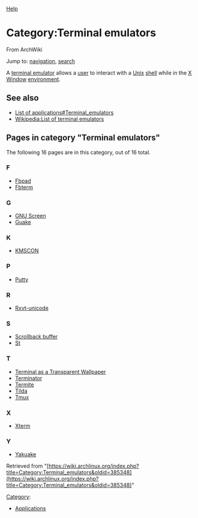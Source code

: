 [Help](//www.mediawiki.org/wiki/Special:MyLanguage/Help:Categories)

# Category:Terminal emulators

From ArchWiki

Jump to: [navigation](#column-one), [search](#searchInput)

A [terminal emulator](https://en.wikipedia.org/wiki/Terminal_emulator "wikipedia:Terminal emulator") allows a [user](https://en.wikipedia.org/wiki/User_(computing) "wikipedia:User (computing)") to interact with a [Unix](https://en.wikipedia.org/wiki/Unix-like "wikipedia:Unix-like") [shell](https://en.wikipedia.org/wiki/Unix_shell "wikipedia:Unix shell") while in the [X Window](https://en.wikipedia.org/wiki/X_Window "wikipedia:X Window") [environment](https://en.wikipedia.org/wiki/Desktop_environment "wikipedia:Desktop environment").

## See also

*   [List of applications#Terminal_emulators](/index.php/List_of_applications#Terminal_emulators "List of applications")
*   [Wikipedia:List of terminal emulators](https://en.wikipedia.org/wiki/List_of_terminal_emulators "wikipedia:List of terminal emulators")

## Pages in category "Terminal emulators"

The following 16 pages are in this category, out of 16 total.

### F

*   [Fbpad](/index.php/Fbpad "Fbpad")
*   [Fbterm](/index.php/Fbterm "Fbterm")

### G

*   [GNU Screen](/index.php/GNU_Screen "GNU Screen")
*   [Guake](/index.php/Guake "Guake")

### K

*   [KMSCON](/index.php/KMSCON "KMSCON")

### P

*   [Putty](/index.php/Putty "Putty")

### R

*   [Rxvt-unicode](/index.php/Rxvt-unicode "Rxvt-unicode")

### S

*   [Scrollback buffer](/index.php/Scrollback_buffer "Scrollback buffer")
*   [St](/index.php/St "St")

### T

*   [Terminal as a Transparent Wallpaper](/index.php/Terminal_as_a_Transparent_Wallpaper "Terminal as a Transparent Wallpaper")
*   [Terminator](/index.php/Terminator "Terminator")
*   [Termite](/index.php/Termite "Termite")
*   [Tilda](/index.php/Tilda "Tilda")
*   [Tmux](/index.php/Tmux "Tmux")

### X

*   [Xterm](/index.php/Xterm "Xterm")

### Y

*   [Yakuake](/index.php/Yakuake "Yakuake")

Retrieved from "[https://wiki.archlinux.org/index.php?title=Category:Terminal_emulators&oldid=385348](https://wiki.archlinux.org/index.php?title=Category:Terminal_emulators&oldid=385348)"

[Category](/index.php/Special:Categories "Special:Categories"):

*   [Applications](/index.php/Category:Applications "Category:Applications")